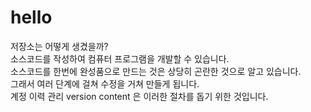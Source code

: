 # hello
저장소는 어떻게 생겼을까?   
소스코드를 작성하여 컴퓨터 프로그램을 개발할 수 있습니다.   
소스코드를 한번에 완성품으로 만드는 것은 상당히 곤란한 것으로 알고 있습니다.   
그래서 여러 단계에 걸쳐 수정을 거쳐 만들게 됩니다.   
계정 이력 관리 version content 은 이러한 절차를 돕기 위한 것입니다.   
